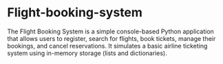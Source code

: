 # Flight-booking-system
The Flight Booking System is a simple console-based Python application that allows users to register, search for flights, book tickets, manage their bookings, and cancel reservations. It simulates a basic airline ticketing system using in-memory storage (lists and dictionaries).
